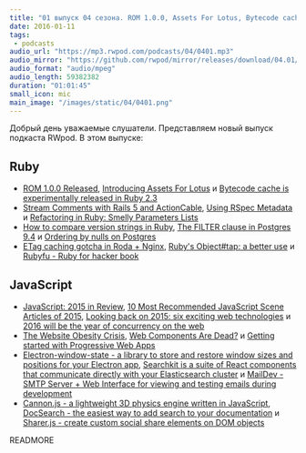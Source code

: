 ```yaml
---
title: "01 выпуск 04 сезона. ROM 1.0.0, Assets For Lotus, Bytecode cache in Ruby 2.3, The Website Obesity Crisis, Searchkit и прочее"
date: 2016-01-11
tags:
 - podcasts
audio_url: "https://mp3.rwpod.com/podcasts/04/0401.mp3"
audio_mirror: "https://github.com/rwpod/mirror/releases/download/04.01/0401.mp3"
audio_format: "audio/mpeg"
audio_length: 59382382
duration: "01:01:45"
small_icon: mic
main_image: "/images/static/04/0401.png"
---
```


Добрый день уважаемые слушатели. Представляем новый выпуск подкаста RWpod. В этом выпуске:

## Ruby

 - [ROM 1.0.0 Released](http://rom-rb.org/blog/2016/01/06/rom-1-0-0-released/), [Introducing Assets For Lotus](http://lotusrb.org/blog/2015/12/29/introducing-assets.html) и [Bytecode cache is experimentally released in Ruby 2.3](http://rimuru.lunanet.gr.jp/blog/cruby-bytecode-cache-is-experimentally-released)
 - [Stream Comments with Rails 5 and ActionCable](https://medium.com/when-code-explodes/stream-comments-with-rails-5-and-actioncable-49176b8797c8), [Using RSpec Metadata](https://rossta.net/blog/using-rspec-metadata.html) и [Refactoring in Ruby: Smelly Parameters Lists](http://eftimov.net/refactoring-smelly-parameters-lists/)
 - [How to compare version strings in Ruby](https://medium.com/little-programming-joys/how-to-compare-version-strings-in-ruby-ced0916a4b71), [The FILTER clause in Postgres 9.4](https://medium.com/little-programming-joys/the-filter-clause-in-postgres-9-4-3dd327d3c852) и [Ordering by nulls on Postgres](https://medium.com/little-programming-joys/ordering-by-nulls-on-postgres-57314b8285ca)
 - [ETag caching gotcha in Roda + Nginx](http://masa331.github.io/2016/01/06/roda-etag-caching-gotcha.html), [Ruby's Object#tap: a better use](http://redningja.com/dev/rubys-object-tap-a-better-use/) и [Rubyfu - Ruby for hacker book](http://rubyfu.net/)

## JavaScript

 - [JavaScript: 2015 in Review](http://www.sitepoint.com/javascript-2015-review/), [10 Most Recommended JavaScript Scene Articles of 2015](https://medium.com/javascript-scene/10-most-recommended-javascript-scene-articles-of-2015-292be655d6cc), [Looking back on 2015: six exciting web technologies](http://www.2ality.com/2016/01/web-technologies-2015.html) и [2016 will be the year of concurrency on the web](https://medium.com/@cramforce/2016-will-be-the-year-of-concurrency-on-the-web-c39b1e99b30f)
 - [The Website Obesity Crisis](http://idlewords.com/talks/website_obesity.htm), [Web Components Are Dead?](https://medium.com/ben-and-dion/web-components-are-dead-3988b31c380a) и [Getting started with Progressive Web Apps](https://addyosmani.com/blog/getting-started-with-progressive-web-apps/)
 - [Electron-window-state - a library to store and restore window sizes and positions for your Electron app](https://github.com/mawie81/electron-window-state), [Searchkit is a suite of React components that communicate directly with your Elasticsearch cluster](http://searchkit.co/) и [MailDev - SMTP Server + Web Interface for viewing and testing emails during development](http://djfarrelly.github.io/MailDev/)
 - [Cannon.js - a lightweight 3D physics engine written in JavaScript](http://schteppe.github.io/cannon.js/), [DocSearch - the easiest way to add search to your documentation](http://community.algolia.com/docsearch/) и [Sharer.js - create custom social share elements on DOM objects](http://ellisonleao.github.io/sharer.js/)


READMORE
